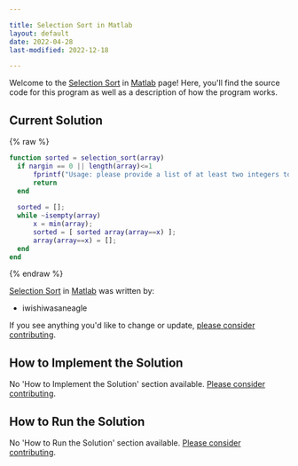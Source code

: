 ```yaml
---

title: Selection Sort in Matlab
layout: default
date: 2022-04-28
last-modified: 2022-12-18

---
```


Welcome to the [Selection Sort](https://sampleprograms.io/projects/selection-sort) in [Matlab](https://sampleprograms.io/languages/matlab) page! Here, you'll find the source code for this program as well as a description of how the program works.

## Current Solution

{% raw %}

```matlab
function sorted = selection_sort(array)
  if nargin == 0 || length(array)<=1
      fprintf("Usage: please provide a list of at least two integers to sort in the format [1 2 3 4 5]\n");
      return
  end  
  
  sorted = [];
  while ~isempty(array)
      x = min(array);
      sorted = [ sorted array(array==x) ];
      array(array==x) = [];  
  end
end
```

{% endraw %}

[Selection Sort](https://sampleprograms.io/projects/selection-sort) in [Matlab](https://sampleprograms.io/languages/matlab) was written by:

- iwishiwasaneagle

If you see anything you'd like to change or update, [please consider contributing](https://github.com/TheRenegadeCoder/sample-programs).

## How to Implement the Solution

No 'How to Implement the Solution' section available. [Please consider contributing](https://github.com/TheRenegadeCoder/sample-programs-website).

## How to Run the Solution

No 'How to Run the Solution' section available. [Please consider contributing](https://github.com/TheRenegadeCoder/sample-programs-website).